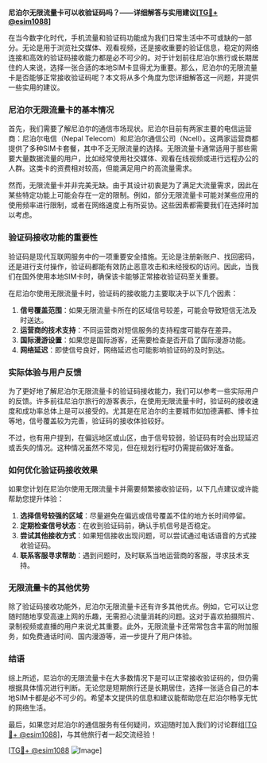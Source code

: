 **尼泊尔无限流量卡可以收验证码吗？——详细解答与实用建议[[TG💪+ @esim1088](https://t.me/s/esim1088)]**

在当今数字化时代，手机流量和验证码功能成为我们日常生活中不可或缺的一部分。无论是用于浏览社交媒体、观看视频，还是接收重要的验证信息，稳定的网络连接和高效的验证码接收能力都是必不可少的。对于计划前往尼泊尔旅行或长期居住的人来说，选择一张合适的本地SIM卡显得尤为重要。那么，尼泊尔的无限流量卡是否能够正常接收验证码呢？本文将从多个角度为您详细解答这一问题，并提供一些实用的建议。

### 尼泊尔无限流量卡的基本情况

首先，我们需要了解尼泊尔的通信市场现状。尼泊尔目前有两家主要的电信运营商：尼泊尔电信（Nepal Telecom）和尼泊尔通信公司（Ncell）。这两家运营商都提供了多种SIM卡套餐，其中不乏无限流量的选择。无限流量卡通常适用于那些需要大量数据流量的用户，比如经常使用社交媒体、观看在线视频或进行远程办公的人群。这类卡的资费相对较高，但能满足用户的高流量需求。

然而，无限流量卡并非完美无缺。由于其设计初衷是为了满足大流量需求，因此在某些特定功能上可能会存在一定的限制。例如，部分无限流量卡可能对某些应用的使用频率进行限制，或者在网络速度上有所妥协。这些因素都需要我们在选择时加以考虑。

### 验证码接收功能的重要性

验证码是现代互联网服务中的一项重要安全措施。无论是注册新账户、找回密码，还是进行支付操作，验证码都能有效防止恶意攻击和未经授权的访问。因此，当我们在国外使用本地SIM卡时，确保该卡能够正常接收验证码至关重要。

在尼泊尔使用无限流量卡时，验证码的接收能力主要取决于以下几个因素：

1. **信号覆盖范围**：如果无限流量卡所在的区域信号较差，可能会导致短信无法及时送达。
2. **运营商的技术支持**：不同运营商对短信服务的支持程度可能存在差异。
3. **国际漫游设置**：如果您是国际游客，还需要检查是否开启了国际漫游功能。
4. **网络延迟**：即使信号良好，网络延迟也可能影响验证码的及时到达。

### 实际体验与用户反馈

为了更好地了解尼泊尔无限流量卡的验证码接收能力，我们可以参考一些实际用户的反馈。许多前往尼泊尔旅行的游客表示，在使用无限流量卡时，验证码的接收速度和成功率总体上是可以接受的。尤其是在尼泊尔的主要城市如加德满都、博卡拉等地，信号覆盖较为完善，验证码的接收体验较好。

不过，也有用户提到，在偏远地区或山区，由于信号较弱，验证码有时会出现延迟或丢失的情况。这种情况虽然不常见，但在规划行程时仍需提前做好准备。

### 如何优化验证码接收效果

如果您计划在尼泊尔使用无限流量卡并需要频繁接收验证码，以下几点建议或许能帮助您提升体验：

1. **选择信号较强的区域**：尽量避免在偏远或信号覆盖不佳的地方长时间停留。
2. **定期检查信号状态**：在收到验证码前，确认手机信号是否稳定。
3. **尝试其他接收方式**：如果短信接收出现问题，可以尝试通过电话语音的方式接收验证码。
4. **联系客服寻求帮助**：遇到问题时，及时联系当地运营商的客服，寻求技术支持。

### 无限流量卡的其他优势

除了验证码接收功能外，尼泊尔无限流量卡还有许多其他优点。例如，它可以让您随时随地享受高速上网的乐趣，无需担心流量消耗的问题。这对于喜欢拍摄照片、录制视频或直播的用户来说尤其重要。此外，无限流量卡还常常包含丰富的附加服务，如免费通话时间、国内漫游等，进一步提升了用户体验。

### 结语

综上所述，尼泊尔的无限流量卡在大多数情况下是可以正常接收验证码的，但仍需根据具体情况进行判断。无论您是短期旅行还是长期居住，选择一张适合自己的本地SIM卡都是必不可少的。希望本文提供的信息和建议能帮助您在尼泊尔畅享无忧的网络生活。

最后，如果您对尼泊尔的通信服务有任何疑问，欢迎随时加入我们的讨论群组[[TG💪+ @esim1088](https://t.me/s/esim1088)]，与其他旅行者一起交流经验！

[[TG💪+ @esim1088](https://t.me/s/esim1088) ![Image](https://i.postimg.cc/4NQfJmqS/Snipaste-2025-05-13-00-14-12.png)]